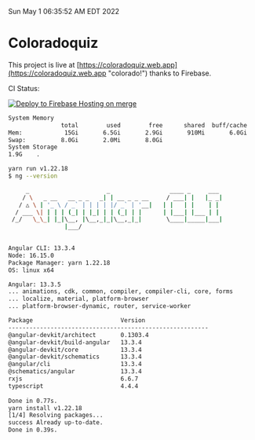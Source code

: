 Sun May  1 06:35:52 AM EDT 2022

# Coloradoquiz


This project is live at [https://coloradoquiz.web.app](https://coloradoquiz.web.app "colorado!") thanks to Firebase.

CI Status: 

[![Deploy to Firebase Hosting on merge](https://github.com/teamkushal/coloradoquiz/actions/workflows/firebase-hosting-merge.yml/badge.svg)](https://github.com/teamkushal/coloradoquiz/actions/workflows/firebase-hosting-merge.yml)

```bash
System Memory
               total        used        free      shared  buff/cache   available
Mem:            15Gi       6.5Gi       2.9Gi       910Mi       6.0Gi       7.6Gi
Swap:          8.0Gi       2.0Mi       8.0Gi
System Storage
1.9G	.
```
```bash
yarn run v1.22.18
$ ng --version

     _                      _                 ____ _     ___
    / \   _ __   __ _ _   _| | __ _ _ __     / ___| |   |_ _|
   / △ \ | '_ \ / _` | | | | |/ _` | '__|   | |   | |    | |
  / ___ \| | | | (_| | |_| | | (_| | |      | |___| |___ | |
 /_/   \_\_| |_|\__, |\__,_|_|\__,_|_|       \____|_____|___|
                |___/
    

Angular CLI: 13.3.4
Node: 16.15.0
Package Manager: yarn 1.22.18
OS: linux x64

Angular: 13.3.5
... animations, cdk, common, compiler, compiler-cli, core, forms
... localize, material, platform-browser
... platform-browser-dynamic, router, service-worker

Package                         Version
---------------------------------------------------------
@angular-devkit/architect       0.1303.4
@angular-devkit/build-angular   13.3.4
@angular-devkit/core            13.3.4
@angular-devkit/schematics      13.3.4
@angular/cli                    13.3.4
@schematics/angular             13.3.4
rxjs                            6.6.7
typescript                      4.4.4
    
Done in 0.77s.
yarn install v1.22.18
[1/4] Resolving packages...
success Already up-to-date.
Done in 0.39s.
```
